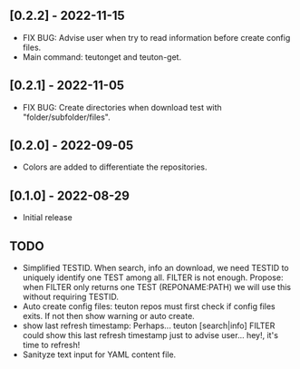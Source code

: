 
## [0.2.2] - 2022-11-15

- FIX BUG: Advise user when try to read information before create config files.
- Main command: teutonget and teuton-get.

## [0.2.1] - 2022-11-05

- FIX BUG: Create directories when download test with "folder/subfolder/files".

## [0.2.0] - 2022-09-05

- Colors are added to differentiate the repositories.

## [0.1.0] - 2022-08-29

- Initial release

## TODO

- Simplified TESTID. When search, info an download, we need TESTID to uniquely identify one TEST among all. FILTER is not enough. Propose: when FILTER only returns one TEST (REPONAME:PATH) we will use this without requiring TESTID.
- Auto create config files: teuton repos must first check if config files exits. If not then show warning or auto create.
- show last refresh timestamp: Perhaps... teuton [search|info] FILTER could show this last refresh timestamp just to advise user... hey!, it's time to refresh!
- Sanityze text input for YAML content file.
